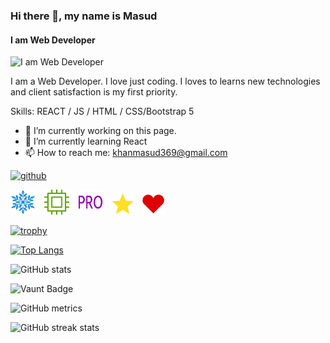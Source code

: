 ### Hi there 👋, my name is Masud
#### I am Web Developer
![I am Web Developer](https://arturssmirnovs.github.io/github-profile-readme-generator/images)

I am a Web Developer. I love just coding. I loves to learns new technologies and client satisfaction is my first priority.

Skills:   REACT / JS / HTML / CSS/Bootstrap 5

- 🔭 I’m currently working on this page. 
- 🌱 I’m currently learning React 
- 📫 How to reach me: khanmasud369@gmail.com 


[<img src='https://cdn.jsdelivr.net/npm/simple-icons@3.0.1/icons/github.svg' alt='github' height='40'>](https://github.com/mama7)  

<a href='https://archiveprogram.github.com/'><img src='https://raw.githubusercontent.com/acervenky/animated-github-badges/master/assets/acbadge.gif' width='40' height='40'></a> <a href='https://docs.github.com/en/developers'><img src='https://raw.githubusercontent.com/acervenky/animated-github-badges/master/assets/devbadge.gif' width='40' height='40'></a> <a href='https://github.com/pricing'><img src='https://raw.githubusercontent.com/acervenky/animated-github-badges/master/assets/pro.gif' width='40' height='40'></a> <a href='https://stars.github.com/'><img src='https://raw.githubusercontent.com/acervenky/animated-github-badges/master/assets/starbadge.gif' width='35' height='35'></a> <a href='https://docs.github.com/en/github/supporting-the-open-source-community-with-github-sponsors'><img src='https://raw.githubusercontent.com/acervenky/animated-github-badges/master/assets/sponsorbadge.gif' width='35' height='35'></a> 

[![trophy](https://github-profile-trophy.vercel.app/?username=mama7)](https://github.com/ryo-ma/github-profile-trophy)

[![Top Langs](https://github-readme-stats.vercel.app/api/top-langs/?username=mama7)](https://github.com/anuraghazra/github-readme-stats)

![GitHub stats](https://github-readme-stats.vercel.app/api?username=mama7&show_icons=true&count_private=true)  

![Vaunt Badge](https://api.vaunt.dev/v1/github/entities/mama7/contributions?format=svg&private=true)  

![GitHub metrics](https://metrics.lecoq.io/mama7)  

![GitHub streak stats](https://streak-stats.demolab.com/?user=mama7)  


